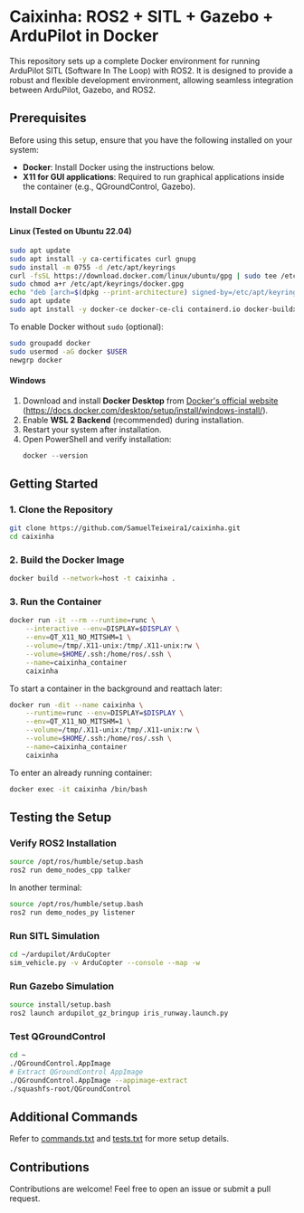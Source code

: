 # Caixinha: ROS2 + SITL + Gazebo + ArduPilot in Docker

This repository sets up a complete Docker environment for running ArduPilot SITL (Software In The Loop) with ROS2. It is designed to provide a robust and flexible development environment, allowing seamless integration between ArduPilot, Gazebo, and ROS2.

## Prerequisites

Before using this setup, ensure that you have the following installed on your system:

- **Docker**: Install Docker using the instructions below.
- **X11 for GUI applications**: Required to run graphical applications inside the container (e.g., QGroundControl, Gazebo).

### Install Docker

#### Linux (Tested on Ubuntu 22.04)

```bash
sudo apt update
sudo apt install -y ca-certificates curl gnupg
sudo install -m 0755 -d /etc/apt/keyrings
curl -fsSL https://download.docker.com/linux/ubuntu/gpg | sudo tee /etc/apt/keyrings/docker.gpg > /dev/null
sudo chmod a+r /etc/apt/keyrings/docker.gpg
echo "deb [arch=$(dpkg --print-architecture) signed-by=/etc/apt/keyrings/docker.gpg] https://download.docker.com/linux/ubuntu $(lsb_release -cs) stable" | sudo tee /etc/apt/sources.list.d/docker.list > /dev/null
sudo apt update
sudo apt install -y docker-ce docker-ce-cli containerd.io docker-buildx-plugin docker-compose-plugin
```

To enable Docker without `sudo` (optional):
```bash
sudo groupadd docker
sudo usermod -aG docker $USER
newgrp docker
```

#### Windows

1. Download and install **Docker Desktop** from [Docker's official website](https://www.docker.com/products/docker-desktop/) (https://docs.docker.com/desktop/setup/install/windows-install/).
2. Enable **WSL 2 Backend** (recommended) during installation.
3. Restart your system after installation.
4. Open PowerShell and verify installation:
   ```powershell
   docker --version
   ```

## Getting Started

### 1. Clone the Repository
```bash
git clone https://github.com/SamuelTeixeira1/caixinha.git
cd caixinha
```

### 2. Build the Docker Image
```bash
docker build --network=host -t caixinha .
```

### 3. Run the Container
```bash
docker run -it --rm --runtime=runc \
    --interactive --env=DISPLAY=$DISPLAY \
    --env=QT_X11_NO_MITSHM=1 \
    --volume=/tmp/.X11-unix:/tmp/.X11-unix:rw \
    --volume=$HOME/.ssh:/home/ros/.ssh \
    --name=caixinha_container
    caixinha
```

To start a container in the background and reattach later:
```bash
docker run -dit --name caixinha \
    --runtime=runc --env=DISPLAY=$DISPLAY \
    --env=QT_X11_NO_MITSHM=1 \
    --volume=/tmp/.X11-unix:/tmp/.X11-unix:rw \
    --volume=$HOME/.ssh:/home/ros/.ssh \
    --name=caixinha_container
    caixinha
```

To enter an already running container:
```bash
docker exec -it caixinha /bin/bash
```

## Testing the Setup

### Verify ROS2 Installation
```bash
source /opt/ros/humble/setup.bash
ros2 run demo_nodes_cpp talker
```
In another terminal:
```bash
source /opt/ros/humble/setup.bash
ros2 run demo_nodes_py listener
```

### Run SITL Simulation
```bash
cd ~/ardupilot/ArduCopter
sim_vehicle.py -v ArduCopter --console --map -w
```

### Run Gazebo Simulation
```bash
source install/setup.bash
ros2 launch ardupilot_gz_bringup iris_runway.launch.py
```

### Test QGroundControl
```bash
cd ~
./QGroundControl.AppImage
# Extract QGroundControl AppImage
./QGroundControl.AppImage --appimage-extract
./squashfs-root/QGroundControl
```

## Additional Commands
Refer to [commands.txt](commands.txt) and [tests.txt](tests.txt) for more setup details.

## Contributions
Contributions are welcome! Feel free to open an issue or submit a pull request.


